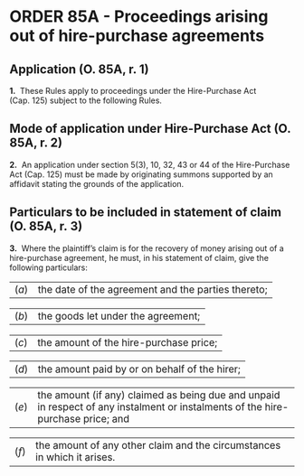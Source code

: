 # ORDER 85A - Proceedings arising out of hire-purchase agreements

## Application (O. 85A, r. 1)

**1.**  These Rules apply to proceedings under the Hire-Purchase Act (Cap. 125) subject to the following Rules.

## Mode of application under Hire-Purchase Act (O. 85A, r. 2)

**2.**  An application under section 5(3), 10, 32, 43 or 44 of the Hire-Purchase Act (Cap. 125) must be made by originating summons supported by an affidavit stating the grounds of the application.

## Particulars to be included in statement of claim (O. 85A, r. 3)

**3.**  Where the plaintiff’s claim is for the recovery of money arising out of a hire-purchase agreement, he must, in his statement of claim, give the following particulars:

<table class="p1_1" style="font-size:13pt" width="100%"><tbody><tr><td class="p1No">(<em>a</em>)</td><td class="pTxt">the date of the agreement and the parties thereto;</td></tr></tbody></table>

<table class="p1_1" style="font-size:13pt" width="100%"><tbody><tr><td class="p1No">(<em>b</em>)</td><td class="pTxt">the goods let under the agreement;</td></tr></tbody></table>

<table class="p1_1" style="font-size:13pt" width="100%"><tbody><tr><td class="p1No">(<em>c</em>)</td><td class="pTxt">the amount of the hire-purchase price;</td></tr></tbody></table>

<table class="p1_1" style="font-size:13pt" width="100%"><tbody><tr><td class="p1No">(<em>d</em>)</td><td class="pTxt">the amount paid by or on behalf of the hirer;</td></tr></tbody></table>

<table class="p1_1" style="font-size:13pt" width="100%"><tbody><tr><td class="p1No">(<em>e</em>)</td><td class="pTxt">the amount (if any) claimed as being due and unpaid in respect of any instalment or instalments of the hire-purchase price; and</td></tr></tbody></table>

<table class="p1_1" style="font-size:13pt" width="100%"><tbody><tr><td class="p1No">(<em>f</em>)</td><td class="pTxt">the amount of any other claim and the circumstances in which it arises.</td></tr></tbody></table>
